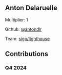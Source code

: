 
## Anton Delaruelle
Multiplier: 1

Github: [@antondlr](https://github.com/antondlr)

Team: [sigp/lighthouse](https://github.com/sigp/lighthouse/pulls?q=author%3Aantondlr)

## Contributions

### Q4 2024

